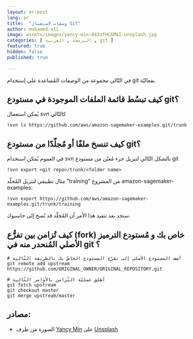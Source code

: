```yaml
---
layout: ar-post
lang: ar
title:  "وصفات لاستعمال Git"
author: mohamed-ali
image: assets/images/yancy-min-842ofHC6MaI-unsplash.jpg
categories: [ البرمجة , العربية , git ]
featured: true
hidden: false
published: true

---
```


في التّالي مجموعة من الوصفات المُساعدة على إستخدام git بفعاليّة.

## كيف تبسُط قائمة الملفات الموجودة في مستودع git؟

يُمكن استعمال svn كالتّالي

```
!svn ls https://github.com/aws/amazon-sagemaker-examples.git/trunk
```

## كيف تنسخ ملفًا أو مُجلّدًا من مستودع git؟

في العموم يُمكن استخدام svn بالشكل التّالي لتنزيل جزء مُعيّن من مستودع git  
```
!svn export <git repo>/trunk/<folder name>
```
مثال تطبيقي لتنزيل المُجلّد "training" من المشروع  amazon-sagemaker-examples:

```
!svn export https://github.com/aws/amazon-sagemaker-examples.git/trunk/training
```
ستجد بعد تنفيذ هذا الأمر أن المُجلّد قد نُسخ إلى حاسبوك.

## كيف تُزامن بين تفرُّع (fork) خاص بك و مُستودع الترميز الأصلي المُنحدر منه في git ؟

```
# أضف المستودع الأصلي إلى تفرّع المستودع الخاصّ بك بالطريقة التّالية
git remote add upstream https://github.com/ORIGINAL_OWNER/ORIGINAL_REPOSITORY.git

# أطلق عمليّة التّزامن بالأوامر التّالية
git fetch upstream
git checkout master
git merge upstream/master
```


## مصادر:

* الصورة من طرف <a href="https://unsplash.com/@yancymin?utm_source=unsplash&utm_medium=referral&utm_content=creditCopyText">Yancy Min</a> على <a href="https://unsplash.com/s/photos/git?utm_source=unsplash&utm_medium=referral&utm_content=creditCopyText">Unsplash</a>
